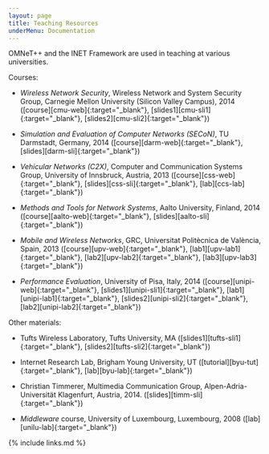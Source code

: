 ```yaml
---
layout: page
title: Teaching Resources
underMenu: Documentation
---
```


<!-- search: omnet++ inet lab exercise, omnet++ inet lecture slides, omnet++ inet course -->

OMNeT++ and the INET Framework are used in teaching at various universities.

Courses:

* *Wireless Network Security*, Wireless Network and System Security Group, Carnegie Mellon University (Silicon Valley Campus), 2014
  ([course][cmu-web]{:target="_blank"}, [slides1][cmu-sli1]{:target="_blank"}, [slides2][cmu-sli2]{:target="_blank"})

* *Simulation and Evaluation of Computer Networks (SECoN)*, TU Darmstadt, Germany, 2014
  ([course][darm-web]{:target="_blank"}, [slides][darm-sli]{:target="_blank"})

* *Vehicular Networks (C2X)*, Computer and Communication Systems Group, University of Innsbruck, Austria, 2013
  ([course][css-web]{:target="_blank"}, [slides][css-sli]{:target="_blank"}, [lab][ccs-lab]{:target="_blank"})

* *Methods and Tools for Network Systems*, Aalto University, Finland, 2014
  ([course][aalto-web]{:target="_blank"}, [slides][aalto-sli]{:target="_blank"})

* *Mobile and Wireless Networks*, GRC, Universitat Politècnica de València, Spain, 2013 
  ([course][upv-web]{:target="_blank"}, [lab1][upv-lab1]{:target="_blank"}, [lab2][upv-lab2]{:target="_blank"}, [lab3][upv-lab3]{:target="_blank"})

* *Performance Evaluation*, University of Pisa, Italy, 2014
  ([course][unipi-web]{:target="_blank"}, [slides1][unipi-sli1]{:target="_blank"}, [lab1][unipi-lab1]{:target="_blank"}, [slides2][unipi-sli2]{:target="_blank"}, [lab2][unipi-lab2]{:target="_blank"})

Other materials:

* Tufts Wireless Laboratory, Tufts University, MA
  ([slides1][tufts-sli1]{:target="_blank"}, [slides2][tufts-sli2]{:target="_blank"})

* Internet Research Lab, Brigham Young University, UT
  ([tutorial][byu-tut]{:target="_blank"}, [lab][byu-lab]{:target="_blank"})

* Christian Timmerer, Multimedia Communication Group, Alpen-Adria-Universität Klagenfurt, Austria, 2014.
  ([slides][timm-sli]{:target="_blank"})

* *Middleware* course, University of Luxembourg, Luxembourg, 2008
  ([lab][unilu-lab]{:target="_blank"})

{% include links.md %}


